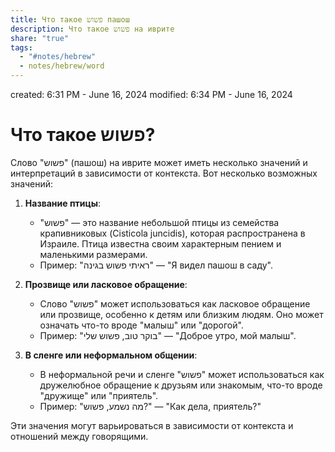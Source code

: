```yaml
---
title: Что такое פשוש пашош
description: Что такое פשוש на иврите
share: "true"
tags:
  - "#notes/hebrew"
  - notes/hebrew/word
---
```

created: 6:31 PM - June 16, 2024
modified: 6:34 PM - June 16, 2024

# Что такое פשוש?

Слово "פשוש" (пашош) на иврите может иметь несколько значений и интерпретаций в зависимости от контекста. Вот несколько возможных значений:

1. **Название птицы**:
   - "פשוש" — это название небольшой птицы из семейства крапивниковых (Cisticola juncidis), которая распространена в Израиле. Птица известна своим характерным пением и маленькими размерами.
   - Пример: "ראיתי פשוש בגינה" — "Я видел пашош в саду".

2. **Прозвище или ласковое обращение**:
   - Слово "פשוש" может использоваться как ласковое обращение или прозвище, особенно к детям или близким людям. Оно может означать что-то вроде "малыш" или "дорогой".
   - Пример: "בוקר טוב, פשוש שלי" — "Доброе утро, мой малыш".

3. **В сленге или неформальном общении**:
   - В неформальной речи и сленге "פשוש" может использоваться как дружелюбное обращение к друзьям или знакомым, что-то вроде "дружище" или "приятель".
   - Пример: "מה נשמע, פשוש?" — "Как дела, приятель?"

Эти значения могут варьироваться в зависимости от контекста и отношений между говорящими.